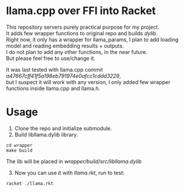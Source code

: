 # llama.cpp over FFI into Racket

This repository servers purely practical purpose for my project.  
It adds few wrapper functions to original repo and builds *dylib*.  
Right now, it only has a wrapper for llama_params, I plan to add loading model and reading embedding results + outputs.  
I do not plan to add any other functions, in the near future.  
But please feel free to use/change it.  

It was last tested with llama.cpp commit *a47667cff41f5a198eb791974e0afcc1cddd3229*,  
but I suspect it will work with any version, I only added few wrapper functions inside llama.cpp and llama.h.  

# Usage

1. Clone the repo and initialize submodule.  
2. Build libllama.dylib library.  

```
cd wrapper
make build
```

The lib will be placed in *wrapper/build/src/libllama.dylib*

3. Now you can use it with *llama.rkt*, run to test:

```
racket ./llama.rkt
```

